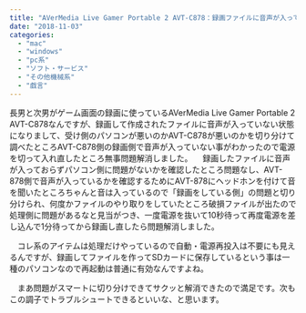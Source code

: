 ```yaml
---
title: "AVerMedia Live Gamer Portable 2 AVT-C878：録画ファイルに音声が入っていない場合"
date: "2018-11-03"
categories: 
  - "mac"
  - "windows"
  - "pc系"
  - "ソフト・サービス"
  - "その他機械系"
  - "戯言"
---
```


長男と次男がゲーム画面の録画に使っているAVerMedia Live Gamer Portable 2 AVT-C878なんですが、録画して作成されたファイルに音声が入っていない状態になりまして、受け側のパソコンが悪いのかAVT-C878が悪いのかを切り分けて調べたところAVT-C878側の録画側で音声が入っていない事がわかったので電源を切って入れ直したところ無事問題解消しました。 　録画したファイルに音声が入っておらずパソコン側に問題がないかを確認したところ問題なし、AVT-878側で音声が入っているかを確認するためにAVT-878にヘッドホンを付けて音を聞いたところちゃんと音は入っているので「録画をしている側」の問題と切り分けられ、何度かファイルのやり取りをしていたところ破損ファイルが出たので処理側に問題があるなと見当がつき、一度電源を抜いて10秒待って再度電源を差し込んで1分待ってから録画し直したら問題解消しました。

　コレ系のアイテムは処理だけやっているので自動・電源再投入は不要にも見えるんですが、録画してファイルを作ってSDカードに保存しているという事は一種のパソコンなので再起動は普通に有効なんですよね。

　まあ問題がスマートに切り分けできてサクッと解消できたので満足です。次もこの調子でトラブルシュートできるといいな、と思います。

